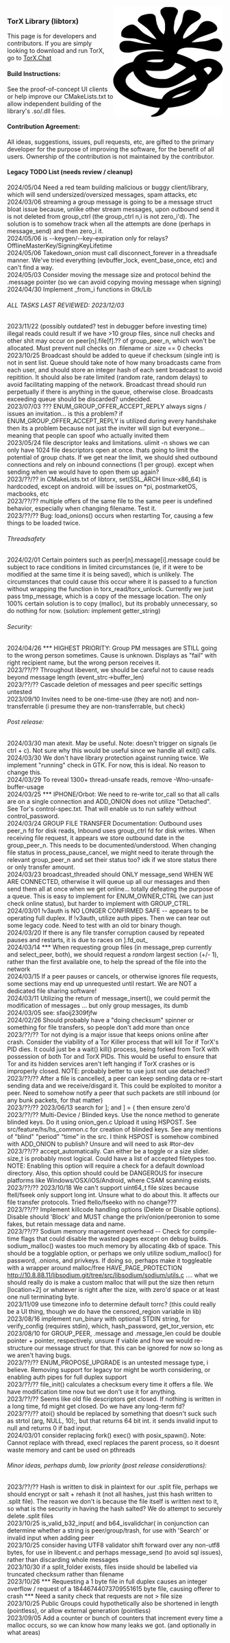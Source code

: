<img alt="Logo" width="256" height="256" src="https://raw.githubusercontent.com/TorX-Chat/torx-gtk4/main/other/scalable/apps/logo-torx-symbolic.svg" align="right" style="position: relative; top: 0; left: 0;">

### TorX Library (libtorx)
This page is for developers and contributors. If you are simply looking to download and run TorX, go to [TorX.Chat](https://torx.chat/#download)

#### Build Instructions:
See the proof-of-concept UI clients or help improve our CMakeLists.txt to allow independent building of the library's .so/.dll files.

#### Contribution Agreement:
All ideas, suggestions, issues, pull requests, etc, are gifted to the primary developer for the purpose of improving the software, for the benefit of all users. Ownership of the contribution is not maintained by the contributor.

#### Legacy TODO List (needs review / cleanup)
2024/05/04 Need a red team building malicious or buggy client/library, which will send undersized/oversized messages, spam attacks, etc
<br>2024/03/06 streaming a group message is going to be a message struct bloat issue because, unlike other stream messages, upon outbound send it is not deleted from group_ctrl (the group_ctrl n,i is not zero_i'd). The solution is to somehow track when all the attempts are done (perhaps in message_send) and then zero_i it.
<br>2024/05/06 is --keygen/--key-expiration only for relays? OfflineMasterKey/SigningKeyLifetime
<br>2024/05/06 Takedown_onion must call disconnect_forever in a threadsafe manner. We've tried everything (evbuffer_lock, event_base_once, etc) and can't find a way.
<br>2024/05/03 Consider moving the message size and protocol behind the .message pointer (so we can avoid copying moving message when signing)
<br>2024/04/30 Implement _from_i functions in Gtk/Lib

###### ALL TASKS LAST REVIEWED: 2023/12/03
2023/11/22 (possibly outdated? test in debugger before investing time) illegal reads could result if we have >10 group files, since null checks and other shit may occur on peer[n].file[f].?? of group_peer_n, which won't be allocated. Must prevent null checks on .filename or .size == 0 checks
<br>2023/10/25 Broadcast should be added to queue if checksum (single int) is not in sent list. Queue should take note of how many broadcasts came from each user, and should store an integer hash of each sent broadcast to avoid repitition. It should also be rate limited (random rate, random delays) to avoid facilitating mapping of the network. Broadcast thread should run perpetually if there is anything in the queue, otherwise close. Broadcasts exceeding queue should be discarded? undecided.
<br>2023/07/03 ??? ENUM_GROUP_OFFER_ACCEPT_REPLY always signs / issues an invitation... is this a problem? if ENUM_GROUP_OFFER_ACCEPT_REPLY is utilized during every handshake then its a problem because not just the inviter will sign but everyone... meaning that people can spoof who actually invited them
<br>2023/05/24 file descriptor leaks and limitations. ulimit -n shows we can only have 1024 file descriptors open at once. thats going to limit the potential of group chats. If we get near the limit, we should shed outbound connections and rely on inbound connections (1 per group). except when sending when we would have to open them up again?
<br>2023/??/?? in CMakeLists.txt of libtorx, set(SSL_ARCH linux-x86_64) is hardcoded, except on android. will be issues on *pi, postmarketOS, macbooks, etc
<br>2023/??/?? multiple offers of the same file to the same peer is undefined behavior, especially when changing filename. Test it.
<br>2023/??/?? Bug: load_onions() occurs when restarting Tor, causing a few things to be loaded twice.

###### Threadsafety
2024/02/01 Certain pointers such as peer[n].message[i].message could be subject to race conditions in limited circumstances (ie, if it were to be modified at the same time it is being saved), which is unlikely. The circumstances that could cause this occur where it is passed to a function without wrapping the function in torx_read/torx_unlock. Currently we just pass tmp_message, which is a copy of the message location. The only 100% certain solution is to copy (malloc), but its probably unnecessary, so do nothing for now. (solution: implement getter_string)

###### Security:
2024/04/26 *** HIGHEST PRIORITY: Group PM messages are STILL going to the wrong person sometimes. Cause is unknown. Displays as "fail" with right recipient name, but the wrong person receives it.
<br>2023/??/?? Throughout libevent, we should be careful not to cause reads beyond message length (event_strc->buffer_len)
<br>2023/??/?? Cascade deletion of messages and peer specific settings untested
<br>2023/09/10 Invites need to be one-time-use (they are not) and non-transferrable (i presume they are non-transferrable, but check)

###### Post release:
2024/03/30 man atexit. May be useful. Note: doesn't trigger on signals (ie ctrl + c). Not sure why this would be useful since we handle all exit() calls.
<br>2024/03/30 We don't have library protection against running twice. We implement "running" check in GTK. For now, this is ideal. No reason to change this.
<br>2024/03/29 To reveal 1300+ thread-unsafe reads, remove -Wno-unsafe-buffer-usage
<br>2024/03/25 *** IPHONE/Orbot: We need to re-write tor_call so that all calls are on a single connection and ADD_ONION does not utilize "Detached". See Tor's control-spec.txt. That will enable us to run safely without control_password.
<br>2024/03/24 GROUP FILE TRANSFER Documentation: Outbound uses peer_n fd for disk reads, Inbound uses group_ctrl fd for disk writes. When receiving file request, it appears we store outbound date in the group_peer_n. This needs to be documented/understood. When changing file status in process_pause_cancel, we might need to iterate through the relevant group_peer_n and set their status too? idk if we store status there or only transfer amount.
<br>2024/03/23 broadcast_threaded should ONLY message_send WHEN WE ARE CONNECTED, otherwise it will queue up all our messages and then send them all at once when we get online... totally defeating the purpose of a queue. This is easy to implement for ENUM_OWNER_CTRL (we can just check online status), but harder to implement with GROUP_CTRL.
<br>2024/03/01 !v3auth is NO LONGER CONFIRMED SAFE -- appears to be operating full duplex. If !v3auth, utilize auth pipes. Then we can tear out some legacy code. Need to test with an old tor binary though. 
<br>2024/03/20 If there is any file transfer corruption caused by repeated pauses and restarts, it is due to races on ].fd_out_
<br>2024/03/14 *** When requesting group files (in message_prep currently and select_peer, both), we should request a *random* largest section (+/- 1), rather than the first available one, to help the spread of the file into the network
<br>2024/03/15 If a peer pauses or cancels, or otherwise ignores file requests, some sections may end up unrequested until restart. We are NOT a dedicated file sharing software!
<br>2024/03/11 Utilizing the return of message_insert(), we could permit the modification of messages ... but only group messages, its dumb
<br>2024/03/05 see: sfaoij2309fjfw
<br>2024/02/26 Should probably have a "doing checksum" spinner or something for file transfers, so people don't add more than once
<br>2023/??/?? Tor not dying is a major issue that keeps onions online after crash. Consider the viability of a Tor Killer process that will kill Tor if TorX's PID dies. It could just be a wait() kill() process, being forked from TorX with possession of both Tor and TorX PIDs. This would be useful to ensure that Tor and its hidden services aren't left hanging if TorX crashes or is improperly closed. NOTE: probably better to use just not use detached?
<br>2023/??/?? After a file is cancelled, a peer can keep sending data or re-start sending data and we receive/disgard it. This could be exploited to monitor a peer. Need to somehow notify a peer that such packets are still inbound (or any bunk packets, for that matter)
<br>2023/??/?? 2023/06/13 search for ]; and ] = { then ensure zero'd
<br>2023/??/?? Multi-Device / Blinded keys. Use the nonce method to generate blinded keys. Do it using onion_gen.c Upload it using HSPOST. See src/feature/hs/hs_common.c for creation of blinded keys. See any mentions of "blind" "period" "time" in the src. I think HSPOST is somehow combined with ADD_ONION to publish? Unsure and will need to ask #tor-dev
<br>2023/??/?? accept_automatically. Can either be a toggle or a size slider. size_t is probably most logical. Could have a list of accepted filetypes too. NOTE: Enabling this option will require a check for a default download directory. Also, this option should could be DANGEROUS for insecure platforms like Windows/OSX/iOS/Android, where CSAM scanning exists.
<br>2023/??/?? 2023/10/18 We can't support uint64_t file sizes because ftell/fseek only support long int. Unsure what to do about this. It affects our file transfer protocols. Tried ftello/fseeko with no change???
<br>2023/??/?? Implement killcode handling options (Delete or Disable options). Disable should 'Block' and MUST change the priv/onion/peeronion to some fakes, but retain message data and name.
<br>2023/??/?? Sodium memory management overhead -- Check for compile-time flags that could disable the wasted pages except on debug builds. sodium_malloc() wastes too much memory by allocating 4kb of space. This should be a togglable option, or perhaps we only utilize sodium_malloc() for password, .onions, and privkeys. If doing so, perhaps make it toggleable with a wrapper around malloc/free HAVE_PAGE_PROTECTION http://10.8.88.11/libsodium.git/tree/src/libsodium/sodium/utils.c .... what we should really do is make a custom malloc that will put the size then return [location+2] or whatever is right after the size, with zero'd space or at least one null terminating byte.
<br>2023/11/09 use timezone info to determine default torrc? (this could really be a UI thing, though we do have the censored_region variable in lib)
<br>2023/08/16 implement run_binary with optional STDIN string, for verify_config (requires stdin), which, hash_password, get_tor_version, etc
<br>2023/08/10 for GROUP_PEER, .message and .message_len could be double pointer + pointer, respectively. unsure if viable and how we would re-structure our message struct for that. this can be ignored for now so long as we aren't having bugs.
<br>2023/??/?? ENUM_PROPOSE_UPGRADE is an untested message type, i believe. Removing support for legacy tor might be worth considering, or enabling auth pipes for full duplex support
<br>2023/??/?? file_init() calculates a checksum every time it offers a file. We have modification time now but we don't use it for anything.
<br>2023/??/?? Seems like old file descriptors get closed. If nothing is written in a long time, fd might get closed. Do we have any long-term fd?
<br>2023/??/?? atoi() should be replaced by something that doesn't suck such as strtol (arg, NULL, 10);, but that returns 64 bit int. it sends invalid input to null and returns 0 if bad input.
<br>2024/03/01 consider replacing fork() exec() with posix_spawn(). Note: Cannot replace with thread, execl replaces the parent process, so it doesnt waste memory and cant be used on pthreads

###### Minor ideas, perhaps dumb, low priority (post release considerations):
2023/??/?? Hash is written to disk in plaintext for our .split file, perhaps we should encrypt or salt + rehash it (not all hashes, just this hash written to .split file). The reason we don't is because the file itself is written next to it, so what is the security in having the hash salted? We do attempt to securely delete .split files
<br>2023/10/25 is_valid_b32_input( and b64_isvalidchar( in conjunction can determine whether a string is peer/group/trash, for use with 'Search' or invalid input when adding peer
<br>2023/10/25 consider having UTF8 validator shift forward over any non-utf8 bytes, for use in libevent.c and perhaps message_send (to avoid sql issues), rather than discarding whole messages
<br>2023/10/30 if a split_folder exists, files inside should be labelled via truncated checksum rather than filename
<br>2023/10/26 *** Requesting a 1 byte file in full duplex causes an integer overflow / request of a 18446744073709551615 byte file, causing offerer to crash *** Need a sanity check that requests are not > file size
<br>2023/10/25 Public Groups could hypothetically also be shortened in length (pointless), or allow external generation (pointless)
<br>2023/09/05 Add a counter or bunch of counters that increment every time a malloc occurs, so we can know how many leaks we got. (and optionally in what areas)
